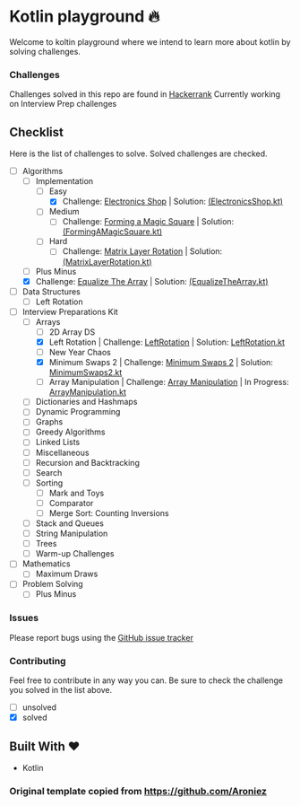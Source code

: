 Kotlin playground :fire:
============
Welcome to koltin playground where we intend to learn more about kotlin by solving challenges.

### Challenges
Challenges solved in this repo are found in [Hackerrank](https://www.hackerrank.com)
Currently working on Interview Prep challenges

## Checklist
Here is the list of challenges to solve. Solved challenges are checked.

- [ ] Algorithms
  - [ ] Implementation
    - [ ] Easy
        - [x] Challenge: [Electronics Shop](https://www.hackerrank.com/challenges/electronics-shop/problem)
                     | Solution: [(ElectronicsShop.kt)](https://github.com/Aroniez/hackerrank-kotlin-solutions/blob/master/src/algorithms/implementation/easy/ElectronicsShop.kt)
    - [ ] Medium
        - [ ] Challenge: [Forming a Magic Square](https://www.hackerrank.com/challenges/magic-square-forming/problem)
                                     | Solution: [(FormingAMagicSquare.kt)](https://github.com/Aroniez/hackerrank-kotlin-solutions/blob/master/src/algorithms/implementation/medium/FormingAMagicSquare.kt)
    - [ ] Hard
        - [ ] Challenge: [Matrix Layer Rotation](https://www.hackerrank.com/challenges/matrix-rotation-algo/problem)
                             | Solution: [(MatrixLayerRotation.kt)](https://github.com/Aroniez/hackerrank-kotlin-solutions/blob/master/src/algorithms/implementation/hard/MatrixLayerRotation.kt)
  - [ ] Plus Minus
  - [x] Challenge: [Equalize The Array](https://www.hackerrank.com/challenges/equality-in-a-array/problem)
       | Solution: [(EqualizeTheArray.kt)](https://github.com/Aroniez/hackerrank-kotlin-solutions/blob/master/src/algorithms/EqualizeTheArray.kt)
- [ ] Data Structures
  - [ ] Left Rotation
- [ ] Interview Preparations Kit
  - [ ] Arrays
    - [ ] 2D Array DS
    - [x] Left Rotation
      | Challenge: [LeftRotation](https://www.hackerrank.com/challenges/ctci-array-left-rotation/problem?isFullScreen=true&h_l=interview&playlist_slugs%5B%5D=interview-preparation-kit&playlist_slugs%5B%5D=arrays)
      | Solution: [LeftRotation.kt](https://github.com/acolistro/HackrrankKotlinSolutions/blob/main/src/interview_preparation_kit/arrays/LeftRotation.kt)
    - [ ] New Year Chaos
    - [x] Minimum Swaps 2 
      | Challenge: [Minimum Swaps 2](https://www.hackerrank.com/challenges/minimum-swaps-2/problem)
      | Solution: [MinimumSwaps2.kt](https://github.com/acolistro/HackrrankKotlinSolutions/blob/main/src/interview_preparation_kit/arrays/MinimumSwaps2.kt)
    - [ ] Array Manipulation
      | Challenge: [Array Manipulation](https://www.hackerrank.com/challenges/crush/problem)
      | In Progress: [ArrayManipulation.kt](https://github.com/acolistro/HackrrankKotlinSolutions/blob/main/src/interview_preparation_kit/arrays/ArrayManipulation.kt)
  - [ ] Dictionaries and Hashmaps
  - [ ] Dynamic Programming
  - [ ] Graphs
  - [ ] Greedy Algorithms
  - [ ] Linked Lists
  - [ ] Miscellaneous
  - [ ] Recursion and Backtracking
  - [ ] Search
  - [ ] Sorting
    - [ ] Mark and Toys
    - [ ] Comparator
    - [ ] Merge Sort: Counting Inversions
  - [ ] Stack and Queues
  - [ ] String Manipulation
  - [ ] Trees
  - [ ] Warm-up Challenges
- [ ] Mathematics
  - [ ] Maximum Draws
- [ ] Problem Solving
  - [ ] Plus Minus

### Issues
Please report bugs using the [GitHub issue tracker](https://github.com/acolistro/HackrrankKotlinSolutions/issues)

### Contributing
Feel free to contribute in any way you can. Be sure to check the challenge you solved in the list above. 
- [ ] unsolved
- [x] solved

## Built With :heart:
- Kotlin

### Original template copied from https://github.com/Aroniez

